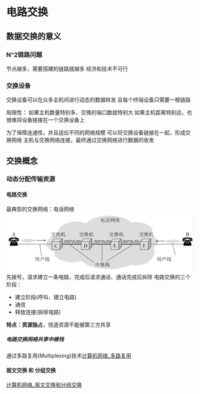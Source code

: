 # 电路交换
## 数据交换的意义
### N^2链路问题
节点越多，需要搭建的链路就越多
经济和技术不可行

### 交换设备
交换设备可以在众多主机间进行动态的数据转发
且每个终端设备只需要一根链路

局限性：
如果主机数量特别多、交换的端口数就特别大
如果主机距离特别远，也很难将设备链接在一个交换设备上

为了保障连通性，并且适应不同的网络规模
可以将交换设备链接在一起，形成交换网络
主机与交换网络连接，最终通过交换网络进行数据的收发


## 交换概念
### 动态分配传输资源
#### 电路交换
最典型的交换网络：电话网络
![Pasted image 20210503013354](../../../../pictures/Pasted%20image%2020210503013354.png)
先拨号，请求建立一条电路，完成后请求通话、通话完成后拆除
电路交换的三个阶段：
+ 建立阶段(呼叫、建立电路)
+ 通信
+ 释放连接(拆除电路)

**特点：资源独占**，信道资源不能被第三方共享
##### 电路交换网络共享中继栈
通过多路复用(Multiplexing)技术[计算机网络_多路复用](计算机网络_多路复用.md)

#### 报文交换 和 分组交换
[计算机网络_报文交换和分组交换](计算机网络_报文交换和分组交换.md)



















